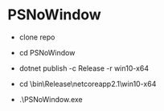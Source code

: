 # PSNoWindow

- clone repo

- cd PSNoWindow

- dotnet publish -c Release -r win10-x64

- cd \bin\Release\netcoreapp2.1\win10-x64

- .\PSNoWindow.exe
